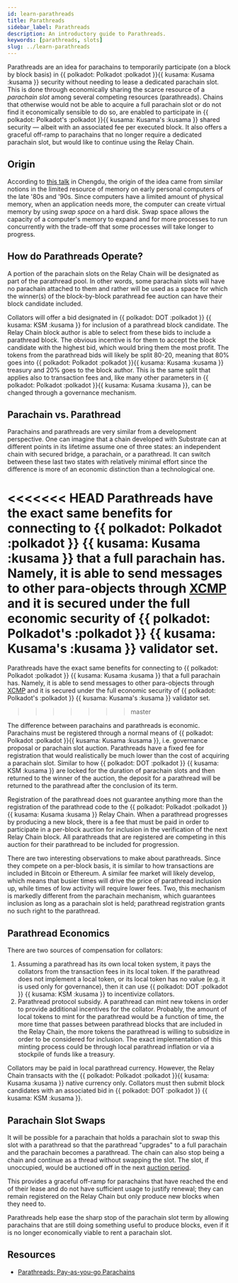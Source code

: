 ```yaml
---
id: learn-parathreads
title: Parathreads
sidebar_label: Parathreads
description: An introductory guide to Parathreads.
keywords: [parathreads, slots]
slug: ../learn-parathreads
---
```


Parathreads are an idea for parachains to temporarily participate (on a block by block basis) in
{{ polkadot: Polkadot :polkadot }}{{ kusama: Kusama :kusama }} security without needing to lease a
dedicated parachain slot. This is done through economically sharing the scarce resource of a
_parachain slot_ among several competing resources (parathreads). Chains that otherwise would not be
able to acquire a full parachain slot or do not find it economically sensible to do so, are enabled
to participate in {{ polkadot: Polkadot's :polkadot }}{{ kusama: Kusama's :kusama }} shared security
&mdash; albeit with an associated fee per executed block. It also offers a graceful off-ramp to
parachains that no longer require a dedicated parachain slot, but would like to continue using the
Relay Chain.

## Origin

According to [this talk](https://v.douyu.com/show/a4Jj7llO5q47Dk01) in Chengdu, the origin of the
idea came from similar notions in the limited resource of memory on early personal computers of the
late '80s and '90s. Since computers have a limited amount of physical memory, when an application
needs more, the computer can create virtual memory by using _swap space_ on a hard disk. Swap space
allows the capacity of a computer's memory to expand and for more processes to run concurrently with
the trade-off that some processes will take longer to progress.

## How do Parathreads Operate?

A portion of the parachain slots on the Relay Chain will be designated as part of the parathread
pool. In other words, some parachain slots will have no parachain attached to them and rather will
be used as a space for which the winner(s) of the block-by-block parathread fee auction can have
their block candidate included.

Collators will offer a bid designated in {{ polkadot: DOT :polkadot }} {{ kusama: KSM :kusama }} for
inclusion of a parathread block candidate. The Relay Chain block author is able to select from these
bids to include a parathread block. The obvious incentive is for them to accept the block candidate
with the highest bid, which would bring them the most profit. The tokens from the parathread bids
will likely be split 80-20, meaning that 80% goes into
{{ polkadot: Polkadot :polkadot }}{{ kusama: Kusama :kusama }} treasury and 20% goes to the block
author. This is the same split that applies also to transaction fees and, like many other parameters
in {{ polkadot: Polkadot :polkadot }}{{ kusama: Kusama :kusama }}, can be changed through a
governance mechanism.

## Parachain vs. Parathread

Parachains and parathreads are very similar from a development perspective. One can imagine that a
chain developed with Substrate can at different points in its lifetime assume one of three states:
an independent chain with secured bridge, a parachain, or a parathread. It can switch between these
last two states with relatively minimal effort since the difference is more of an economic
distinction than a technological one.

<<<<<<< HEAD
Parathreads have the exact same benefits for connecting to {{ polkadot: Polkadot :polkadot }}
{{ kusama: Kusama :kusama }} that a full parachain has. Namely, it is able to send messages to other
para-objects through [XCMP](learn-cross-consensus.md###XCMP) and it is secured under the full
economic security of {{ polkadot: Polkadot's :polkadot }} {{ kusama: Kusama's :kusama }} validator
set.
=======
Parathreads have the exact same benefits for connecting to {{ polkadot: Polkadot :polkadot }} 
{{ kusama: Kusama :kusama }} that a full parachain has. Namely, it is able to send messages to 
other para-objects through [XCMP](learn-xcm.md###XCMP) and it is secured
under the full economic security of {{ polkadot: Polkadot's :polkadot }} 
{{ kusama: Kusama's :kusama }} validator set.
>>>>>>> master

The difference between parachains and parathreads is economic. Parachains must be registered through
a normal means of {{ polkadot: Polkadot :polkadot }}{{ kusama: Kusama :kusama }}, i.e. governance
proposal or parachain slot auction. Parathreads have a fixed fee for registration that would
realistically be much lower than the cost of acquiring a parachain slot. Similar to how
{{ polkadot: DOT :polkadot }} {{ kusama: KSM :kusama }} are locked for the duration of parachain
slots and then returned to the winner of the auction, the deposit for a parathread will be returned
to the parathread after the conclusion of its term.

Registration of the parathread does not guarantee anything more than the registration of the
parathread code to the {{ polkadot: Polkadot :polkadot }}{{ kusama: Kusama :kusama }} Relay Chain.
When a parathread progresses by producing a new block, there is a fee that must be paid in order to
participate in a per-block auction for inclusion in the verification of the next Relay Chain block.
All parathreads that are registered are competing in this auction for their parathread to be
included for progression.

There are two interesting observations to make about parathreads. Since they compete on a per-block
basis, it is similar to how transactions are included in Bitcoin or Ethereum. A similar fee market
will likely develop, which means that busier times will drive the price of parathread inclusion up,
while times of low activity will require lower fees. Two, this mechanism is markedly different from
the parachain mechanism, which guarantees inclusion as long as a parachain slot is held; parathread
registration grants no such right to the parathread.

## Parathread Economics

There are two sources of compensation for collators:

1. Assuming a parathread has its own local token system, it pays the collators from the transaction
   fees in its local token. If the parathread does not implement a local token, or its local token
   has no value (e.g. it is used only for governance), then it can use {{ polkadot: DOT :polkadot }}
   {{ kusama: KSM :kusama }} to incentivize collators.
2. Parathread protocol subsidy. A parathread can mint new tokens in order to provide additional
   incentives for the collator. Probably, the amount of local tokens to mint for the parathread
   would be a function of time, the more time that passes between parathread blocks that are
   included in the Relay Chain, the more tokens the parathread is willing to subsidize in order to
   be considered for inclusion. The exact implementation of this minting process could be through
   local parathread inflation or via a stockpile of funds like a treasury.

Collators may be paid in local parathread currency. However, the Relay Chain transacts with the
{{ polkadot: Polkadot :polkadot }}{{ kusama: Kusama :kusama }} native currency only. Collators must
then submit block candidates with an associated bid in {{ polkadot: DOT :polkadot }}
{{ kusama: KSM :kusama }}.

## Parachain Slot Swaps

It will be possible for a parachain that holds a parachain slot to swap this slot with a parathread
so that the parathread "upgrades" to a full parachain and the parachain becomes a parathread. The
chain can also stop being a chain and continue as a thread without swapping the slot. The slot, if
unoccupied, would be auctioned off in the next [auction period](learn-auction.md).

This provides a graceful off-ramp for parachains that have reached the end of their lease and do not
have sufficient usage to justify renewal; they can remain registered on the Relay Chain but only
produce new blocks when they need to.

Parathreads help ease the sharp stop of the parachain slot term by allowing parachains that are
still doing something useful to produce blocks, even if it is no longer economically viable to rent
a parachain slot.

## Resources

- [Parathreads: Pay-as-you-go Parachains](https://medium.com/polkadot-network/parathreads-pay-as-you-go-parachains-7440d23dde06)
